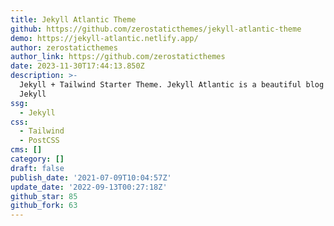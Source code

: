 ```yaml
---
title: Jekyll Atlantic Theme
github: https://github.com/zerostaticthemes/jekyll-atlantic-theme
demo: https://jekyll-atlantic.netlify.app/
author: zerostaticthemes
author_link: https://github.com/zerostaticthemes
date: 2023-11-30T17:44:13.850Z
description: >-
  Jekyll + Tailwind Starter Theme. Jekyll Atlantic is a beautiful blog theme for
  Jekyll
ssg:
  - Jekyll
css:
  - Tailwind
  - PostCSS
cms: []
category: []
draft: false
publish_date: '2021-07-09T10:04:57Z'
update_date: '2022-09-13T00:27:18Z'
github_star: 85
github_fork: 63
---
```

